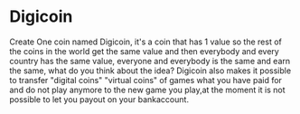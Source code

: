 # Digicoin
Create One coin named Digicoin, it's a coin that has 1 value so the rest of the coins in the world get the same value and then everybody and every country has the same value, everyone and everybody is the same and earn the same, what do you think about the idea? Digicoin also makes it possible to transfer "digital coins" "virtual coins"  of games what you have paid for and do not play anymore to the new game you play,at the moment it is not possible to let you payout on your bankaccount.
